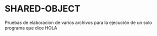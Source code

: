 # SHARED-OBJECT
Pruebas de elaboracion de varios archivos para la ejecución de un solo programa que dice HOLA

